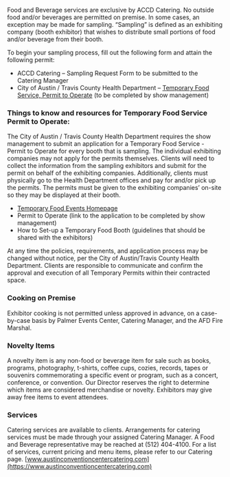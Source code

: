 Food and Beverage services are exclusive by ACCD Catering. No outside food and/or beverages are permitted on premise. In some cases, an exception may be made for sampling. “Sampling” is defined as an exhibiting company (booth exhibitor) that wishes to distribute small portions of food and/or beverage from their booth.

To begin your sampling process, fill out the following form and attain the following permit:

- ACCD Catering – Sampling Request Form to be submitted to the Catering Manager
- City of Austin / Travis County Health Department – [Temporary Food Service, Permit to Operate](http://www.austintexas.gov/sites/default/files/files/Health/Environmental/Food/Operational_Permit_Application_TFE_111918.pdf) (to be completed by show management)

### Things to know and resources for Temporary Food Service Permit to Operate:

The City of Austin / Travis County Health Department requires the show management to submit an application for a Temporary Food Service - Permit to Operate for every booth that is sampling. The individual exhibiting companies may not apply for the permits themselves. Clients will need to collect the information from the sampling exhibitors and submit for the permit on behalf of the exhibiting companies. Additionally, clients must physically go to the Health Department offices and pay for and/or pick up the permits. The permits must be given to the exhibiting companies’ on-site so they may be displayed at their booth.

- [Temporary Food Events Homepage](http://www.austintexas.gov/department/temporary-food-events)
- Permit to Operate (link to the application to be completed by show management)
- How to Set-up a Temporary Food Booth (guidelines that should be shared with the exhibitors)

At any time the policies, requirements, and application process may be changed without notice, per the City of Austin/Travis County Health Department.  Clients are responsible to communicate and confirm the approval and execution of all Temporary Permits within their contracted space. 

### Cooking on Premise

Exhibitor cooking is not permitted unless approved in advance, on a case-by-case basis by Palmer Events Center, Catering Manager, and the AFD Fire Marshal.

### Novelty Items

A novelty item is any non-food or beverage item for sale such as books, programs, photography, t-shirts, coffee cups, cozies, records, tapes or souvenirs commemorating a specific event or program, such as a concert, conference, or convention. Our Director reserves the right to determine which items are considered merchandise or novelty. Exhibitors may give away free items to event attendees.

### Services

Catering services are available to clients. Arrangements for catering services must be made through your assigned Catering Manager. A Food and Beverage representative may be reached at (512) 404-4100. For a list of services, current pricing and menu items, please refer to our Catering page. [www.austinconventioncentercatering.com](https://www.austinconventioncentercatering.com)
